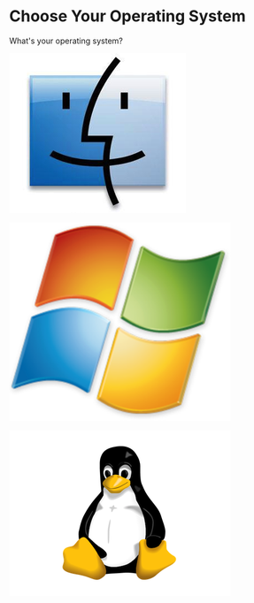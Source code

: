 # Choose Your Operating System

What's your operating system?

[![Mac](/img/macface.jpg)](/mac.html)

[![Windows](/img/windows.png)](windows.html)

[![Linux](/img/tux-trans.png)](linux.html)
